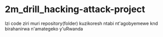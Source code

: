 # 2m_drill_hacking-attack-project
Izi code ziri muri repository(folder) kuzikoresh ntabi nt'agobyemewe knd birahanirwa n'amategeko y'uRwanda

